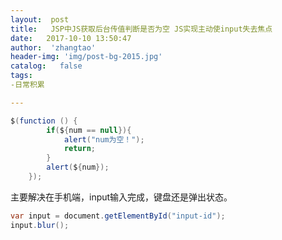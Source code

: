```yaml
---
layout:  post
title:   JSP中JS获取后台传值判断是否为空 JS实现主动使input失去焦点
date:   2017-10-10 13:50:47
author:  'zhangtao'
header-img: 'img/post-bg-2015.jpg'
catalog:   false
tags:
-日常积累

---
```


```java
$(function () {
        if(${num == null}){
            alert("num为空！");
            return;
        }
        alert(${num});
    });
```





主要解决在手机端，input输入完成，键盘还是弹出状态。
```java
var input = document.getElementById("input-id");
input.blur();
```

